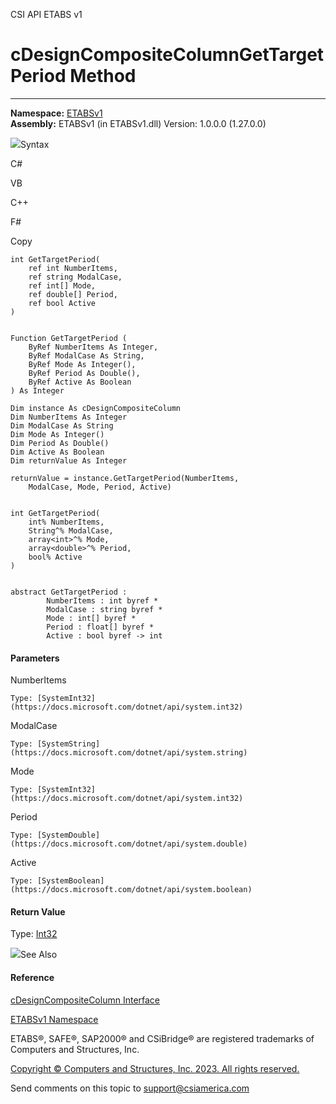 ﻿

CSI API ETABS v1

# cDesignCompositeColumnGetTargetPeriod Method  
  
---  
  
**Namespace:** [ETABSv1](2780f1b8-2033-5289-2298-1cdb2a7508d9.htm)  
**Assembly:** ETABSv1 (in ETABSv1.dll) Version: 1.0.0.0 (1.27.0.0)

![](../icons/SectionExpanded.png)Syntax

C#

VB

C++

F#

Copy

    
    
    int GetTargetPeriod(
    	ref int NumberItems,
    	ref string ModalCase,
    	ref int[] Mode,
    	ref double[] Period,
    	ref bool Active
    )
    
    
    Function GetTargetPeriod ( 
    	ByRef NumberItems As Integer,
    	ByRef ModalCase As String,
    	ByRef Mode As Integer(),
    	ByRef Period As Double(),
    	ByRef Active As Boolean
    ) As Integer
    
    Dim instance As cDesignCompositeColumn
    Dim NumberItems As Integer
    Dim ModalCase As String
    Dim Mode As Integer()
    Dim Period As Double()
    Dim Active As Boolean
    Dim returnValue As Integer
    
    returnValue = instance.GetTargetPeriod(NumberItems, 
    	ModalCase, Mode, Period, Active)
    
    
    int GetTargetPeriod(
    	int% NumberItems, 
    	String^% ModalCase, 
    	array<int>^% Mode, 
    	array<double>^% Period, 
    	bool% Active
    )
    
    
    abstract GetTargetPeriod : 
            NumberItems : int byref * 
            ModalCase : string byref * 
            Mode : int[] byref * 
            Period : float[] byref * 
            Active : bool byref -> int 
    

#### Parameters

NumberItems

    Type: [SystemInt32](https://docs.microsoft.com/dotnet/api/system.int32)  

ModalCase

    Type: [SystemString](https://docs.microsoft.com/dotnet/api/system.string)  

Mode

    Type: [SystemInt32](https://docs.microsoft.com/dotnet/api/system.int32)  

Period

    Type: [SystemDouble](https://docs.microsoft.com/dotnet/api/system.double)  

Active

    Type: [SystemBoolean](https://docs.microsoft.com/dotnet/api/system.boolean)  

#### Return Value

Type: [Int32](https://docs.microsoft.com/dotnet/api/system.int32)

![](../icons/SectionExpanded.png)See Also

#### Reference

[cDesignCompositeColumn Interface](5e565810-c33f-2757-e269-ba10feb0414d.htm)

[ETABSv1 Namespace](2780f1b8-2033-5289-2298-1cdb2a7508d9.htm)

ETABS®, SAFE®, SAP2000® and CSiBridge® are registered trademarks of Computers
and Structures, Inc.  

[Copyright © Computers and Structures, Inc. 2023. All rights
reserved.](http://www.csiamerica.com)

Send comments on this topic to
[support@csiamerica.com](mailto:support%40csiamerica.com?Subject=CSI%20API%20ETABS%20v1)

